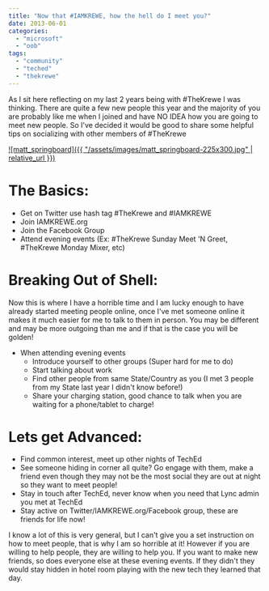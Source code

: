 ```yaml
---
title: "Now that #IAMKREWE, how the hell do I meet you?"
date: 2013-06-01
categories: 
  - "microsoft"
  - "oob"
tags: 
  - "community"
  - "teched"
  - "thekrewe"
---
```


As I sit here reflecting on my last 2 years being with #TheKrewe I was thinking. There are quite a few new people this year and the majority of you are probably like me when I joined and have NO IDEA how you are going to meet new people. So I've decided it would be good to share some helpful tips on socializing with other members of #TheKrewe

[![matt_springboard]({{ "/assets/images/matt_springboard-225x300.jpg" | relative_url }})](http://mattblogsit.com/wp-content/uploads/2012/11/matt_springboard.jpg)

# The Basics:

- Get on Twitter use hash tag #TheKrewe and #IAMKREWE
- Join IAMKREWE.org
- Join the Facebook Group
- Attend evening events (Ex: #TheKrewe Sunday Meet 'N Greet, #TheKrewe Monday Mixer, etc)

# Breaking Out of Shell:

Now this is where I have a horrible time and I am lucky enough to have already started meeting people online, once I've met someone online it makes it much easier for me to talk to them in person. You may be different and may be more outgoing than me and if that is the case you will be golden!

- When attending evening events
    - Introduce yourself to other groups (Super hard for me to do)
    - Start talking about work
    - Find other people from same State/Country as you (I met 3 people from my State last year I didn't know before!)
    - Share your charging station, good chance to talk when you are waiting for a phone/tablet to charge!

# Lets get Advanced:

- Find common interest, meet up other nights of TechEd
- See someone hiding in corner all quite? Go engage with them, make a friend even though they may not be the most social they are out at night so they want to meet people!
- Stay in touch after TechEd, never know when you need that Lync admin you met at TechEd
- Stay active on Twitter/IAMKREWE.org/Facebook group, these are friends for life now!

I know a lot of this is very general, but I can't give you a set instruction on how to meet people, that is why I am so horrible at it! However if you are willing to help people, they are willing to help you. If you want to make new friends, so does everyone else at these evening events. If they didn't they would stay hidden in hotel room playing with the new tech they learned that day.
